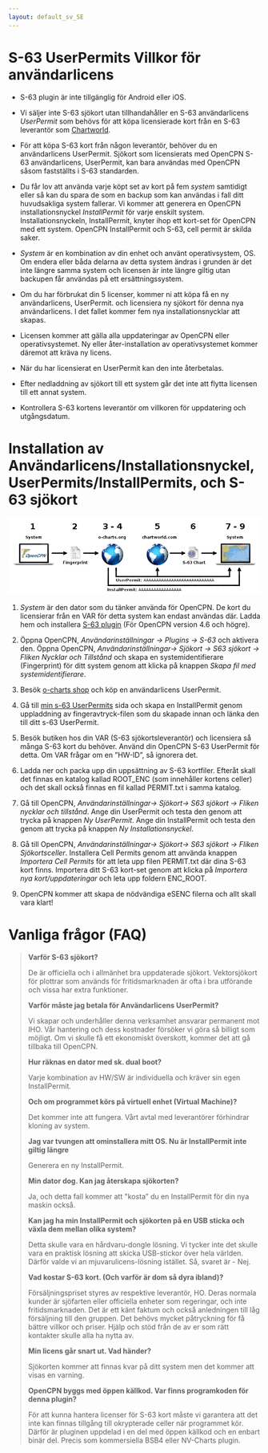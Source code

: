```yaml
---
layout: default_sv_SE
---
```

# S-63 UserPermits Villkor för användarlicens

- S-63 plugin är inte tillgänglig för Android eller iOS.

- Vi säljer inte S-63 sjökort utan tillhandahåller en S-63 användarlicens *UserPermit* som behövs för att köpa licensierade kort från en S-63 leverantör som [Chartworld](https://www.chartworld.com/shop/off_enc).

- För att köpa S-63 kort från någon leverantör, behöver du en användarlicens UserPermit. Sjökort som licensierats med OpenCPN S-63 användarlicens, UserPermit, kan bara användas med OpenCPN såsom fastställts i S-63 standarden.

- Du får lov att använda varje köpt set av kort på fem *system* samtidigt eller så kan du spara de som en backup som kan användas i fall ditt huvudsakliga system fallerar. Vi kommer att generera en OpenCPN installationsnyckel *InstallPermit* för varje enskilt system. Installationsnyckeln, InstallPermit, knyter ihop ett kort-set för OpenCPN med ett system. OpenCPN InstallPermit och S-63, cell permit är skilda saker.

- *System* är en kombination av din enhet och använt operativsystem, OS. Om endera eller båda delarna av detta system ändras i grunden är det inte längre samma system och licensen är inte längre giltig utan backupen får användas på ett ersättningssystem.

- Om du har förbrukat din 5 licenser, kommer ni att köpa få en ny användarlicens, UserPermit. och licensiera ny sjökort för denna nya användarlicens. I det fallet kommer fem nya installationsnycklar att skapas.

- Licensen kommer att gälla alla uppdateringar av OpenCPN eller operativsystemet. Ny eller åter-installation av operativsystemet kommer däremot att kräva ny licens.

- När du har licensierat en UserPermit kan den inte återbetalas.

- Efter nedladdning av sjökort till ett system går det inte att flytta licensen till ett annat system.

- Kontrollera S-63 kortens leverantör om villkoren för uppdatering och utgångsdatum.

# Installation av Användarlicens/Installationsnyckel, UserPermits/InstallPermits, och S-63 sjökort

![steg](./assets/images/s63.png)

1. *System* är den dator som du tänker använda för OpenCPN. De kort du licensierar från en VAR för detta system kan endast användas där. Ladda hem och installera [S-63 plugin](https://opencpn.org/OpenCPN/plugins/s63.html) (För OpenCPN version 4.6 och högre).
    
2. Öppna OpenCPN, *Användarinställningar → Plugins → S-63* och aktivera den. Öppna OpenCPN, *Användarinställningar→ Sjökort → S63 sjökort → Fliken Nycklar och Tillstånd* och skapa en systemidentifierare (Fingerprint) för ditt system genom att klicka på knappen *Skapa fil med systemidentifierare*. 
        
3. Besök [o-charts shop](https://o-charts.org/shop) och köp en användarlicens UserPermit.
        
4. Gå till [min s-63 UserPermits](https://o-charts.org/shop/index.php?fc=module&module=ocpermits&controller=ocpermits) sida och skapa en InstallPermit genom uppladdning av fingeravtryck-filen som du skapade innan och länka den till ditt s-63 UserPermit.
        
5. Besök butiken hos din VAR (S-63 sjökortsleverantör) och licensiera så många S-63 kort du behöver. Använd din OpenCPN S-63 UserPermit för detta. Om VAR frågar om en ”HW-ID”, så ignorera det.
        
6. Ladda ner och packa upp din uppsättning av S-63 kortfiler. Efteråt skall det finnas en katalog kallad ROOT_ENC (som innehåller kortens celler) och det skall också finnas en fil kallad PERMIT.txt i samma katalog.
        
7. Gå till OpenCPN, *Användarinställningar→ Sjökort→ S63 sjökort → Fliken nycklar och tillstånd*. Ange din UserPermit och testa den genom att trycka på knappen *Ny UserPermit*. Ange din InstallPermit och testa den genom att trycka på knappen *Ny Installationsnyckel*.
        
8. Gå till OpenCPN, *Användarinställningar→ Sjökort→ S63 sjökort → Fliken Sjökortsceller*. Installera Cell Permits genom att använda knappen *Importera Cell Permits* för att leta upp filen PERMIT.txt där dina S-63 kort finns. Importera ditt S-63 kort-set genom att klicka på *Importera nya kort/uppdateringar* och leta upp foldern ENC_ROOT.
        
9. OpenCPN kommer att skapa de nödvändiga eSENC filerna och allt skall vara klart!
        
# Vanliga frågor (FAQ)
        
> **Varför S-63 sjökort?**
> 
> De är officiella och i allmänhet bra uppdaterade sjökort. Vektorsjökort för plottrar som används för fritidsmarknaden är ofta i bra utförande och vissa har extra funktioner.
> 
> **Varför måste jag betala för Användarlicens UserPermit?**
> 
> Vi skapar och underhåller denna verksamhet ansvarar permanent mot IHO. Vår hantering och dess kostnader försöker vi göra så billigt som möjligt. Om vi skulle få ett ekonomiskt överskott, kommer det att gå tillbaka till OpenCPN.
> 
> **Hur räknas en dator med sk. dual boot?**
> 
> Varje kombination av HW/SW är individuella och kräver sin egen InstallPermit.
> 
> **Och om programmet körs på virtuell enhet (Virtual Machine)?**
> 
> Det kommer inte att fungera. Vårt avtal med leverantörer förhindrar kloning av system.
> 
> **Jag var tvungen att ominstallera mitt OS. Nu är InstallPermit inte giltig längre**
> 
> Generera en ny InstallPermit.
> 
> **Min dator dog. Kan jag återskapa sjökorten?**
> 
> Ja, och detta fall kommer att "kosta” du en InstallPermit för din nya maskin också.
> 
> **Kan jag ha min InstallPermit och sjökorten på en USB sticka och växla dem mellan olika system?**
> 
> Detta skulle vara en hårdvaru-dongle lösning. Vi tycker inte det skulle vara en praktisk lösning att skicka USB-stickor över hela världen. Därför valde vi an mjuvarulicens-lösning istället. Så, svaret är - Nej.
> 
> **Vad kostar S-63 kort. (Och varför är dom så dyra ibland)?**
> 
> Försäljningspriset styres av respektive leverantör, HO. Deras normala kunder är sjöfarten eller officiella enheter som regeringar, och inte fritidsmarknaden. Det är ett känt faktum och också anledningen till låg försäljning till den gruppen. Det behövs mycket påtryckning för få bättre villkor och priser. Hjälp och stöd från de av er som rätt kontakter skulle alla ha nytta av.
> 
> **Min licens går snart ut. Vad händer?**
> 
> Sjökorten kommer att finnas kvar på ditt system men det kommer att visas en varning.
> 
> **OpenCPN byggs med öppen källkod. Var finns programkoden för denna plugin?**
> 
> För att kunna hantera licenser för S-63 kort måste vi garantera att det inte kan finnas tillgång till okrypterade celler när programmet kör. Därför är pluginen uppdelad i en del med öppen källkod och en enbart binär del. Precis som kommersiella BSB4 eller NV-Charts plugin.
